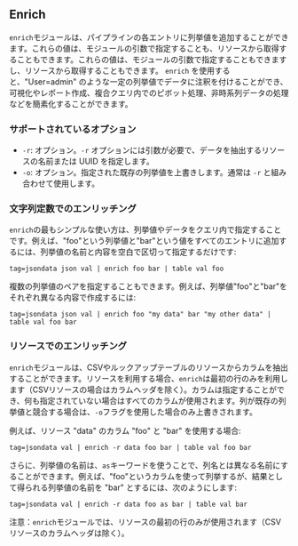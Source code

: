 ## Enrich

`enrich`モジュールは、パイプラインの各エントリに列挙値を追加することができます。これらの値は、モジュールの引数で指定することも、リソースから取得することもできます。これらの値は、モジュールの引数で指定することもできますし、リソースから取得することもできます。 `enrich` を使用すると、"User=admin" のような一定の列挙値でデータに注釈を付けることができ、可視化やレポート作成、複合クエリ内でのピボット処理、非時系列データの処理などを簡素化することができます。 

### サポートされているオプション

* `-r`: オプション。`-r` オプションには引数が必要で、データを抽出するリソースの名前または UUID を指定します。
* `-o`: オプション。指定された既存の列挙値を上書きします。通常は `-r` と組み合わせて使用します。

### 文字列定数でのエンリッチング

`enrich`の最もシンプルな使い方は、列挙値やデータをクエリ内で指定することです。例えば、"foo"という列挙値と"bar"という値をすべてのエントリに追加するには、列挙値の名前と内容を空白で区切って指定するだけです:

```
tag=jsondata json val | enrich foo bar | table val foo
```

複数の列挙値のペアを指定することもできます。例えば、列挙値"foo"と"bar"をそれぞれ異なる内容で作成するには:

```
tag=jsondata json val | enrich foo "my data" bar "my other data" | table val foo bar
```

### リソースでのエンリッチング 

`enrich`モジュールは、CSVやルックアップテーブルのリソースからカラムを抽出することができます。リソースを利用する場合、`enrich`は最初の行のみを利用します（CSVリソースの場合はカラムヘッダを除く）。カラムは指定することができ、何も指定されていない場合はすべてのカラムが使用されます。列が既存の列挙値と競合する場合は、`-o`フラグを使用した場合のみ上書きされます。 

例えば、リソース "data" のカラム "foo" と "bar" を使用する場合:

```
tag=jsondata val | enrich -r data foo bar | table val foo bar
```

さらに、列挙値の名前は、`as`キーワードを使うことで、列名とは異なる名前にすることができます。例えば、"foo"というカラムを使って列挙するが、結果として得られる列挙値の名前を "bar" とするには、次のようにします:

```
tag=jsondata val | enrich -r data foo as bar | table val bar
```

注意：`enrich`モジュールでは、リソースの最初の行のみが使用されます（CSVリソースのカラムヘッダは除く）。

